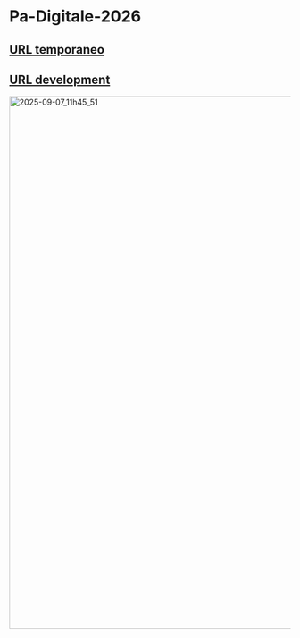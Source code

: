 # Pa-Digitale-2026

## [URL temporaneo](https://rawcdn.githack.com/PalermoHub/Pa-Digitale-2026/refs/heads/main/)

## [URL development](https://raw.githack.com/PalermoHub/Pa-Digitale-2026/refs/heads/main/)

<img width="1912" height="954" alt="2025-09-07_11h45_51" src="https://github.com/user-attachments/assets/276c44be-29be-4980-9cad-bc63daebaaf6" />
